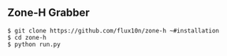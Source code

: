 ## Zone-H Grabber 

```
$ git clone https://github.com/flux10n/zone-h ~#installation
$ cd zone-h
$ python run.py
```
